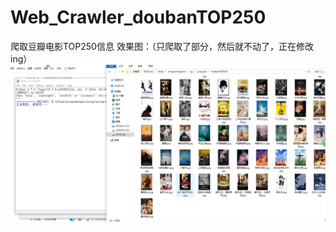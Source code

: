 # Web_Crawler_doubanTOP250
爬取豆瓣电影TOP250信息
效果图：（只爬取了部分，然后就不动了，正在修改ing）
![imag](https://github.com/Angel-HW/Web_Crawler_doubanTOP250/blob/master/%E5%9B%BE%E7%89%87/360%E6%88%AA%E5%9B%BE17700516496377.png)
